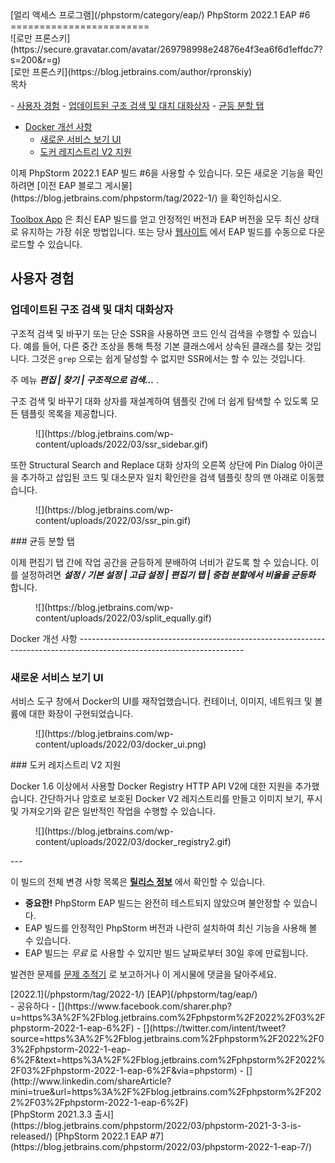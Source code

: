 <div class="content">[얼리 액세스 프로그램](/phpstorm/category/eap/) PhpStorm 2022.1 EAP #6 
========================

<div class="post-info">![로만 프론스키](https://secure.gravatar.com/avatar/269798998e24876e4f3ea6f6d1effdc7?s=200&r=g)<div class="post-info__text"> [로만 프론스키](https://blog.jetbrains.com/author/rpronskiy) <time class="publish-date" data-day="22" data-month="03" data-year="2022" datetime="2022-03-22"></time></div></div><div class="ez-toc-v2_0_17 counter-hierarchy ez-toc-transparent" id="ez-toc-container"><div class="ez-toc-title-container"> 목차

 <span class="ez-toc-title-toggle"><a class="ez-toc-pull-right ez-toc-btn ez-toc-btn-xs ez-toc-btn-default ez-toc-toggle" style="display: none;"></a></span> </div><nav>- [사용자 경험](#User_Experience "사용자 경험")
    - [업데이트된 구조 검색 및 대치 대화상자](#Updated_Structural_Search_and_Replace_dialog "업데이트된 구조 검색 및 대치 대화상자")
    - [균등 분할 탭](#Evenly_split_tabs "균등 분할 탭")
- [Docker 개선 사항](#Improvements_for_Docker "Docker 개선 사항")
    - [새로운 서비스 보기 UI](#New_Services_view_UI "새로운 서비스 보기 UI")
    - [도커 레지스트리 V2 지원](#Docker_Registry_V2_support "도커 레지스트리 V2 지원")

</nav></div> 이제 PhpStorm 2022.1 EAP 빌드 #6을 사용할 수 있습니다. 모든 새로운 기능을 확인하려면 [이전 EAP 블로그 게시물](https://blog.jetbrains.com/phpstorm/tag/2022-1/) 을 확인하십시오.

 [Toolbox App](https://www.jetbrains.com/toolbox/app/) 은 최신 EAP 빌드를 얻고 안정적인 버전과 EAP 버전을 모두 최신 상태로 유지하는 가장 쉬운 방법입니다. 또는 당사 [웹사이트](https://www.jetbrains.com/phpstorm/nextversion/) 에서 EAP 빌드를 수동으로 다운로드할 수 있습니다.

<span class="ez-toc-section" id="User_Experience"></span> 사용자 경험 <span class="ez-toc-section-end"></span>
---------------------------------------------------------------------------------------------------------

### <span class="ez-toc-section" id="Updated_Structural_Search_and_Replace_dialog"></span> 업데이트된 구조 검색 및 대치 대화상자<span class="ez-toc-section-end"></span>

 구조적 검색 및 바꾸기 또는 단순 SSR을 사용하면 코드 인식 검색을 수행할 수 있습니다. 예를 들어, 다른 중간 조상을 통해 특정 기본 클래스에서 상속된 클래스를 찾는 것입니다. 그것은 `grep` 으로는 쉽게 달성할 수 없지만 SSR에서는 할 수 있는 것입니다.

 주 메뉴 ***편집 | 찾기 | 구조적으로 검색…*** .

 구조 검색 및 바꾸기 대화 상자를 재설계하여 템플릿 간에 더 쉽게 탐색할 수 있도록 모든 템플릿 목록을 제공합니다.

<figure class="wp-block-image size-full">![](https://blog.jetbrains.com/wp-content/uploads/2022/03/ssr_sidebar.gif)</figure> 또한 Structural Search and Replace 대화 상자의 오른쪽 상단에 Pin Dialog 아이콘을 추가하고 삽입된 코드 및 대소문자 일치 확인란을 검색 템플릿 창의 맨 아래로 이동했습니다.

<figure class="wp-block-image size-full">![](https://blog.jetbrains.com/wp-content/uploads/2022/03/ssr_pin.gif)</figure>### <span class="ez-toc-section" id="Evenly_split_tabs"></span> 균등 분할 탭<span class="ez-toc-section-end"></span>

 이제 편집기 탭 간에 작업 공간을 균등하게 분배하여 너비가 같도록 할 수 있습니다. 이를 설정하려면 ***설정 / 기본 설정 | 고급 설정 | 편집기 탭 | 중첩 분할에서 비율을 균등화*** 합니다.

<figure class="wp-block-image size-full">![](https://blog.jetbrains.com/wp-content/uploads/2022/03/split_equally.gif)</figure><span class="ez-toc-section" id="Improvements_for_Docker"></span> Docker 개선 사항 <span class="ez-toc-section-end"></span>
-----------------------------------------------------------------------------------------------------------------------

### <span class="ez-toc-section" id="New_Services_view_UI"></span> 새로운 서비스 보기 UI<span class="ez-toc-section-end"></span>

 서비스 도구 창에서 Docker의 UI를 재작업했습니다. 컨테이너, 이미지, 네트워크 및 볼륨에 대한 화장이 구현되었습니다.

<figure class="wp-block-image size-full">![](https://blog.jetbrains.com/wp-content/uploads/2022/03/docker_ui.png)</figure>### <span class="ez-toc-section" id="Docker_Registry_V2_support"></span> 도커 레지스트리 V2 지원<span class="ez-toc-section-end"></span>

 Docker 1.6 이상에서 사용할 Docker Registry HTTP API V2에 대한 지원을 추가했습니다. 간단하거나 암호로 보호된 Docker V2 레지스트리를 만들고 이미지 보기, 푸시 및 가져오기와 같은 일반적인 작업을 수행할 수 있습니다.

<figure class="wp-block-image size-full">![](https://blog.jetbrains.com/wp-content/uploads/2022/03/docker_registry2.gif)</figure>---

 이 빌드의 전체 변경 사항 목록은 [**릴리스 정보**](https://youtrack.jetbrains.com/articles/WI-A-16/PhpStorm-2022.1-EAP-6-(221.5080.36-build)-Release-Notes) 에서 확인할 수 있습니다.

- **중요한!** PhpStorm EAP 빌드는 완전히 테스트되지 않았으며 불안정할 수 있습니다.
- EAP 빌드를 안정적인 PhpStorm 버전과 나란히 설치하여 최신 기능을 사용해 볼 수 있습니다.
- EAP 빌드는 *무료* 로 사용할 수 있지만 빌드 날짜로부터 30일 후에 만료됩니다.

 발견한 문제를 [문제 추적기](https://youtrack.jetbrains.com/issues/WI) 로 보고하거나 이 게시물에 댓글을 달아주세요.

<div class="content__row"><div class="tag-list"> [2022.1](/phpstorm/tag/2022-1/) [EAP](/phpstorm/tag/eap/)</div>- <span>공유하다</span>
- [](https://www.facebook.com/sharer.php?u=https%3A%2F%2Fblog.jetbrains.com%2Fphpstorm%2F2022%2F03%2Fphpstorm-2022-1-eap-6%2F)
- [](https://twitter.com/intent/tweet?source=https%3A%2F%2Fblog.jetbrains.com%2Fphpstorm%2F2022%2F03%2Fphpstorm-2022-1-eap-6%2F&text=https%3A%2F%2Fblog.jetbrains.com%2Fphpstorm%2F2022%2F03%2Fphpstorm-2022-1-eap-6%2F&via=phpstorm)
- [](http://www.linkedin.com/shareArticle?mini=true&url=https%3A%2F%2Fblog.jetbrains.com%2Fphpstorm%2F2022%2F03%2Fphpstorm-2022-1-eap-6%2F)

</div><div class="content__pagination"> [PhpStorm 2021.3.3 출시](https://blog.jetbrains.com/phpstorm/2022/03/phpstorm-2021-3-3-is-released/) [PhpStorm 2022.1 EAP #7](https://blog.jetbrains.com/phpstorm/2022/03/phpstorm-2022-1-eap-7/)</div></div><div class="container comments-container"><div class="content"><div id="remark42"></div></div></div>